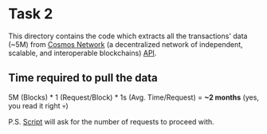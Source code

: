 # Task 2

This directory contains the code which extracts all the transactions' data (~5M) from 
[Cosmos Network](https://cosmos.network) (a decentralized network of independent, scalable, and interoperable 
blockchains) [API](https://api.cosmos.network).


## Time required to pull the data

5M (Blocks) * 1 (Request/Block) * 1s (Avg. Time/Request) = **~2 months** (yes, you read it right 💀)

P.S. [Script](Code.py) will ask for the number of requests to proceed with.
